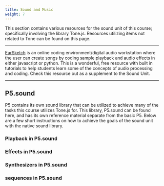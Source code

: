 ```yaml
---
title: Sound and Music 
weight: 7
---
```


This section contains various resources for the sound unit of this course; specifically involving the library Tone.js. Resources utilizing items not related to Tone can be found on this page.

---

[EarSketch](http://earsketch.gatech.edu/landing/#/) is an online coding environment/digital audio workstation where the user can create songs by coding sample playback and audio effects in either javascript or python. This is a wonderful, free resource with built in tutorials to help students learn some of the concepts of audio processing and coding. Check this resource out as a supplement to the Sound Unit.

---
## P5.sound

P5 contains its own sound library that can be utilized to achieve many of the tasks this course utilizes Tone.js for. This library, P5.sound can be found here, and has its own reference material separate from the basic P5. Below are a few short instructions on how to achieve the goals of the sound unit with the native sound library.

### Playback in P5.sound


### Effects in P5.sound


### Synthesizers in P5.sound


### sequences in P5.sound